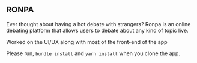 ## RONPA

Ever thought about having a hot debate with strangers? Ronpa is an online debating platform that allows users to debate about any kind of topic live.

Worked on the UI/UX along with most of the front-end of the app

Please run, `` bundle install `` and `` yarn install `` when you clone the app.
